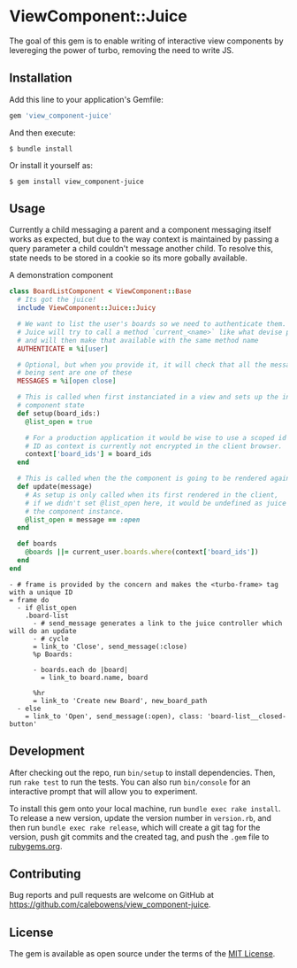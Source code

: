 # ViewComponent::Juice

The goal of this gem is to enable writing of interactive view components by levereging the power of turbo, removing the need to write JS.

## Installation

Add this line to your application's Gemfile:

```ruby
gem 'view_component-juice'
```

And then execute:

    $ bundle install

Or install it yourself as:

    $ gem install view_component-juice

## Usage

Currently a child messaging a parent and a component messaging itself works as expected, but due to the way context is maintained by passing a query parameter a child couldn't message another child. To resolve this, state needs to be stored in a cookie so its more gobally available.

A demonstration component
```rb
class BoardListComponent < ViewComponent::Base
  # Its got the juice!
  include ViewComponent::Juice::Juicy

  # We want to list the user's boards so we need to authenticate them.
  # Juice will try to call a method `current_<name>` like what devise provides
  # and will then make that available with the same method name
  AUTHENTICATE = %i[user]

  # Optional, but when you provide it, it will check that all the messages
  # being sent are one of these
  MESSAGES = %i[open close]

  # This is called when first instanciated in a view and sets up the initial 
  # component state
  def setup(board_ids:)
    @list_open = true

    # For a production application it would be wise to use a scoped id or friendly
    # ID as context is currently not encrypted in the client browser.
    context['board_ids'] = board_ids
  end

  # This is called when the the component is going to be rendered again
  def update(message)
    # As setup is only called when its first rendered in the client,
    # if we didn't set @list_open here, it would be undefined as juice recreates
    # the component instance.
    @list_open = message == :open
  end

  def boards
    @boards ||= current_user.boards.where(context['board_ids'])
  end
end
```

```haml
- # frame is provided by the concern and makes the <turbo-frame> tag with a unique ID
= frame do
  - if @list_open
    .board-list
      - # send_message generates a link to the juice controller which will do an update
      - # cycle
      = link_to 'Close', send_message(:close)
      %p Boards:

      - boards.each do |board|
        = link_to board.name, board

      %hr
      = link_to 'Create new Board', new_board_path
  - else
    = link_to 'Open', send_message(:open), class: 'board-list__closed-button'
```

## Development

After checking out the repo, run `bin/setup` to install dependencies. Then, run `rake test` to run the tests. You can also run `bin/console` for an interactive prompt that will allow you to experiment.

To install this gem onto your local machine, run `bundle exec rake install`. To release a new version, update the version number in `version.rb`, and then run `bundle exec rake release`, which will create a git tag for the version, push git commits and the created tag, and push the `.gem` file to [rubygems.org](https://rubygems.org).

## Contributing

Bug reports and pull requests are welcome on GitHub at https://github.com/calebowens/view_component-juice.

## License

The gem is available as open source under the terms of the [MIT License](https://opensource.org/licenses/MIT).
